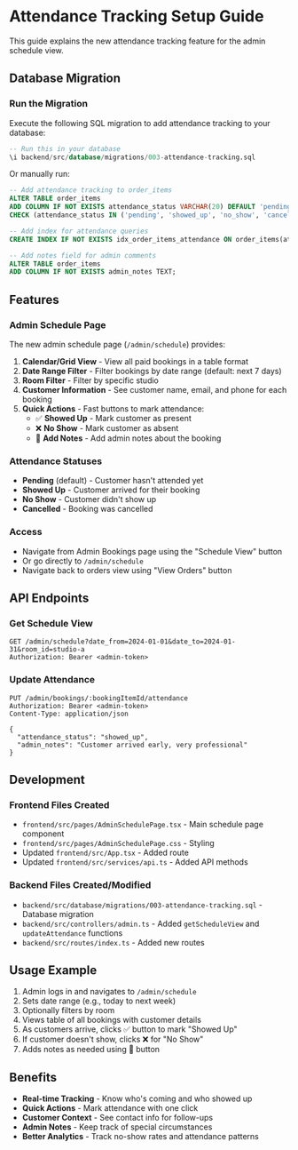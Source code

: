 # Attendance Tracking Setup Guide

This guide explains the new attendance tracking feature for the admin schedule view.

## Database Migration

### Run the Migration

Execute the following SQL migration to add attendance tracking to your database:

```sql
-- Run this in your database
\i backend/src/database/migrations/003-attendance-tracking.sql
```

Or manually run:

```sql
-- Add attendance tracking to order_items
ALTER TABLE order_items 
ADD COLUMN IF NOT EXISTS attendance_status VARCHAR(20) DEFAULT 'pending' 
CHECK (attendance_status IN ('pending', 'showed_up', 'no_show', 'cancelled'));

-- Add index for attendance queries
CREATE INDEX IF NOT EXISTS idx_order_items_attendance ON order_items(attendance_status);

-- Add notes field for admin comments
ALTER TABLE order_items 
ADD COLUMN IF NOT EXISTS admin_notes TEXT;
```

## Features

### Admin Schedule Page

The new admin schedule page (`/admin/schedule`) provides:

1. **Calendar/Grid View** - View all paid bookings in a table format
2. **Date Range Filter** - Filter bookings by date range (default: next 7 days)
3. **Room Filter** - Filter by specific studio
4. **Customer Information** - See customer name, email, and phone for each booking
5. **Quick Actions** - Fast buttons to mark attendance:
   - ✅ **Showed Up** - Mark customer as present
   - ❌ **No Show** - Mark customer as absent
   - 📝 **Add Notes** - Add admin notes about the booking

### Attendance Statuses

- **Pending** (default) - Customer hasn't attended yet
- **Showed Up** - Customer arrived for their booking
- **No Show** - Customer didn't show up
- **Cancelled** - Booking was cancelled

### Access

- Navigate from Admin Bookings page using the "Schedule View" button
- Or go directly to `/admin/schedule`
- Navigate back to orders view using "View Orders" button

## API Endpoints

### Get Schedule View
```
GET /admin/schedule?date_from=2024-01-01&date_to=2024-01-31&room_id=studio-a
Authorization: Bearer <admin-token>
```

### Update Attendance
```
PUT /admin/bookings/:bookingItemId/attendance
Authorization: Bearer <admin-token>
Content-Type: application/json

{
  "attendance_status": "showed_up",
  "admin_notes": "Customer arrived early, very professional"
}
```

## Development

### Frontend Files Created
- `frontend/src/pages/AdminSchedulePage.tsx` - Main schedule page component
- `frontend/src/pages/AdminSchedulePage.css` - Styling
- Updated `frontend/src/App.tsx` - Added route
- Updated `frontend/src/services/api.ts` - Added API methods

### Backend Files Created/Modified
- `backend/src/database/migrations/003-attendance-tracking.sql` - Database migration
- `backend/src/controllers/admin.ts` - Added `getScheduleView` and `updateAttendance` functions
- `backend/src/routes/index.ts` - Added new routes

## Usage Example

1. Admin logs in and navigates to `/admin/schedule`
2. Sets date range (e.g., today to next week)
3. Optionally filters by room
4. Views table of all bookings with customer details
5. As customers arrive, clicks ✅ button to mark "Showed Up"
6. If customer doesn't show, clicks ❌ for "No Show"
7. Adds notes as needed using 📝 button

## Benefits

- **Real-time Tracking** - Know who's coming and who showed up
- **Quick Actions** - Mark attendance with one click
- **Customer Context** - See contact info for follow-ups
- **Admin Notes** - Keep track of special circumstances
- **Better Analytics** - Track no-show rates and attendance patterns

